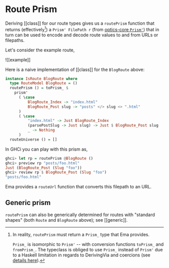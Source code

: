 # Route Prism

Deriving [[class]] for our route types gives us a `routePrism` function that returns (effectively[^prism]) a `Prism' FilePath r` (from [optics-core `Prism'`](https://hackage.haskell.org/package/optics-core-0.4.1/docs/Optics-Prism.html#t:Prism-39-)) that in turn can be used to encode and decode route values to and from URLs or filepaths. 

Let's consider the example route,

![[example]]

Here is a naive implementation of [[class]] for the `BlogRoute` above:

```haskell
instance IsRoute BlogRoute where
  type RouteModel BlogRoute = ()
  routePrism () = toPrism_ $
    prism'
      ( \case 
          BlogRoute_Index -> "index.html"
          BlogRoute_Post slug -> "posts" </> slug <> ".html"
      )
      ( \case
          "index.html" -> Just BlogRoute_Index
          (parsePostSlug -> Just slug) -> Just $ BlogRoute_Post slug
          _ -> Nothing
      )
  routeUniverse () = []
```

In GHCi you can play with this prism as,

```haskell
ghci> let rp = routePrism @BlogRoute ()
ghci> preview rp "posts/foo.html"
Just (BlogRoute_Post (Slug "foo"))
ghci> review rp $ BlogRoute_Post (Slug "foo")
"posts/foo.html"
```

Ema provides a `routeUrl` function that converts this filepath to an URL.

## Generic prism

`routePrism` can also be generically determined for routes with "standard shapes" (both `Route` and `BlogRoute` above); see [[generic]].


[^prism]: 
    In reality, `routePrism` must return a `Prism_` type that Ema provides. 

    `Prism_` is isomorphic to `Prism'` -- with conversion functions `toPrism_` and `fromPrism_`. The typeclass is obliged to use `Prism_` instead of `Prism'` due to a Haskell limitation in regards to DerivingVia and coercions (see [details here](https://stackoverflow.com/q/71489589/55246)).